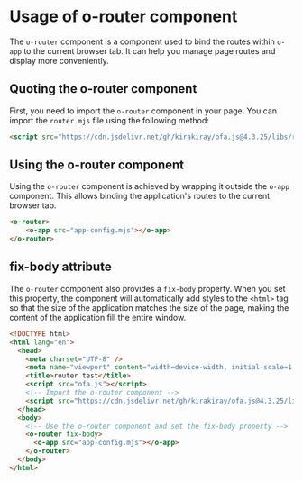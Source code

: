 # Usage of o-router component

The `o-router` component is a component used to bind the routes within `o-app` to the current browser tab. It can help you manage page routes and display more conveniently.

## Quoting the o-router component

First, you need to import the `o-router` component in your page. You can import the `router.mjs` file using the following method: 

```html
<script src="https://cdn.jsdelivr.net/gh/kirakiray/ofa.js@4.3.25/libs/router/dist/router.min.js"></script>
```

## Using the o-router component

Using the `o-router` component is achieved by wrapping it outside the `o-app` component. This allows binding the application's routes to the current browser tab.

```html
<o-router>
    <o-app src="app-config.mjs"></o-app>
</o-router>
```

## fix-body attribute

The `o-router` component also provides a `fix-body` property. When you set this property, the component will automatically add styles to the `<html>` tag so that the size of the application matches the size of the page, making the content of the application fill the entire window.

```html
<!DOCTYPE html>
<html lang="en">
  <head>
    <meta charset="UTF-8" />
    <meta name="viewport" content="width=device-width, initial-scale=1.0" />
    <title>router test</title>
    <script src="ofa.js"></script>
    <!-- Import the o-router component -->
    <script src="https://cdn.jsdelivr.net/gh/kirakiray/ofa.js@4.3.25/libs/router/dist/router.min.js"></script>
  </head>
  <body>
    <!-- Use the o-router component and set the fix-body property -->
    <o-router fix-body> 
      <o-app src="app-config.mjs"></o-app>
    </o-router>
  </body>
</html>
```